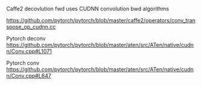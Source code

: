 
Caffe2 decovlution fwd uses CUDNN convolution bwd algorithms 

https://github.com/pytorch/pytorch/blob/master/caffe2/operators/conv_transpose_op_cudnn.cc


Pytorch deconv
https://github.com/pytorch/pytorch/blob/master/aten/src/ATen/native/cudnn/Conv.cpp#L1071

Pytorch conv 
https://github.com/pytorch/pytorch/blob/master/aten/src/ATen/native/cudnn/Conv.cpp#L647


